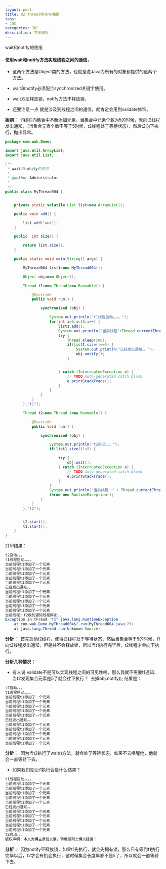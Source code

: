 ```yaml
---
layout: post
title: 02 Thread等待与唤醒
tags:
- JUC
categories: JUC
description: 并发编程
---
```


wait和notify的使用

<!-- more --> 

####  使用wait和notify方法实现线程之间的通信，

- 这两个方法是Object类的方法，也就是说Java为所有的对象都提供的这两个方法。 

- wait和notify必须配合synchronized关键字使用。
- wait方法释放锁，notify方法不释放锁。
- 还要注意一点 就是涉及到线程之间的通信，就肯定会用到validate修饰。 

**案例：**  t1线程向集合中不断添加元素，当集合中元素个数为5的时候，就向t2线程发出通知，（当集合元素个数不等于5时候，t2线程处于等待状态），然后t2向下执行，抛出异常。 

```java
package com.wuk.Demo;

import java.util.ArrayList;
import java.util.List;

/**
 * wait和notify的使用
 * 
 * @author Administrator
 *
 */
public class MyThread004 {


    private static volatile List list=new ArrayList();

    public void add() {

        list.add("wuk");
    }

    public  int size() {

        return list.size();
    }

    public static void main(String[] args) {

        MyThread004 list1=new MyThread004();

        Object obj=new Object();

        Thread t1=new Thread(new Runnable() {

            @Override
            public void run() {

                synchronized (obj) {

                    System.out.println("t1线程启动。。。。");
                    for(int i=0;i<10;i++) {
                        list1.add();
                        System.out.println("当前线程"+Thread.currentThread().getName()+"添加了一个元素");
                        try {
                            Thread.sleep(500);
                            if(list1.size()==5) {
                                System.out.println("已经发出通知。。");
                                obj.notify();
                            }


                        } catch (InterruptedException e) {
                            // TODO Auto-generated catch block
                            e.printStackTrace();
                        }
                    }
                }
            }
        },"t1");

        Thread t2=new Thread (new Runnable() {

            @Override
            public void run() {

                synchronized (obj) {

                    System.out.println("t2启动。。。");
                    if(list1.size()!=5) {

                        try {
                            obj.wait();
                        } catch (InterruptedException e) {
                            // TODO Auto-generated catch block
                            e.printStackTrace();
                        }
                    }
                    System.out.println("当前线程：" + Thread.currentThread().getName() + "收到通知线程停止..");
                    throw new RuntimeException();
                }
            }
        },"t2");


        t2.start();
        t1.start();
    }
}
```

打印结果：

```java
t2启动。。。
t1线程启动。。。。
当前线程t1添加了一个元素
当前线程t1添加了一个元素
当前线程t1添加了一个元素
当前线程t1添加了一个元素
当前线程t1添加了一个元素
已经发出通知。。
当前线程t1添加了一个元素
当前线程t1添加了一个元素
当前线程t1添加了一个元素
当前线程t1添加了一个元素
当前线程t1添加了一个元素
当前线程：t2收到通知线程停止..
Exception in thread "t2" java.lang.RuntimeException
    at com.wuk.Demo.MyThread004$2.run(MyThread004.java:79)
    at java.lang.Thread.run(Unknown Source)
```

**分析：**  首先启动t2线程，使得t2线程处于等待状态，然后当集合等于5的时候，t1向t2线程发出通知，但是并不会释放锁，所以当t1执行完毕后，t2线程才会向下执行。 

**分析几种情况：**  

-  有人说 validate不是可以实现线程之间的可见性吗，那么我就不需要t1通知，当t2发现集合元素是5了就会往下执行？  去掉obj.notify(); 结果是： 

```java
t2启动。。。
t1线程启动。。。。
当前线程t1添加了一个元素
当前线程t1添加了一个元素
当前线程t1添加了一个元素
当前线程t1添加了一个元素
当前线程t1添加了一个元素
已经发出通知。。
当前线程t1添加了一个元素
当前线程t1添加了一个元素
当前线程t1添加了一个元素
当前线程t1添加了一个元素
当前线程t1添加了一个元素
```

**分析：**  因为当t2执行了wait()方法，就会处于等待状态，如果不去唤醒他，他就会一直等待下去。 

- 如果我们先让t1执行会是什么结果？ 

```java
t1线程启动。。。。
当前线程t1添加了一个元素
当前线程t1添加了一个元素
当前线程t1添加了一个元素
当前线程t1添加了一个元素
当前线程t1添加了一个元素
已经发出通知。。
当前线程t1添加了一个元素
当前线程t1添加了一个元素
当前线程t1添加了一个元素
当前线程t1添加了一个元素
当前线程t1添加了一个元素
t2启动。。。
版权声明：本文为博主原创文章，转载请附上博文链接！
```

**分析：**  因为notify不释放锁，如果t1先执行，就会先拥有锁，那么只有等到t1执行完毕以后，t2才会有机会执行，这时候集合长度早都不是5了，所以就会一直等待下去。 